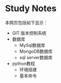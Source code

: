 # Study Notes
本网页包括如下显示：
	
- GIT 版本控制系统
- 数据库
	- MySql数据库
	- MongoDB数据库
	- sql server数据库
- python教程
	- 环境搭建
	- 基本命令